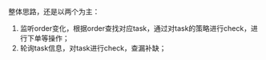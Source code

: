 整体思路，还是以两个为主：
1. 监听order变化，根据order查找对应task，通过对task的策略进行check，进行下单等操作；
2. 轮询task信息，对task进行check，查漏补缺；


